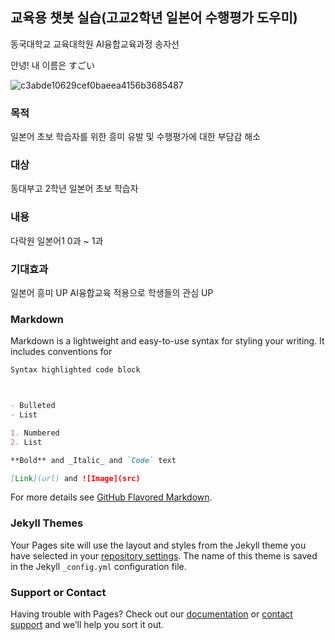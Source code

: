 ## 교육용 챗봇 실습(고교2학년 일본어 수행평가 도우미)
동국대학교 교육대학원 AI융합교육과정 송자선

안녕! 내 이름은 すごい

![c3abde10629cef0baeea4156b3685487](https://user-images.githubusercontent.com/81289227/121119955-95733f00-c857-11eb-8e1b-b0d4bbbbe096.jpg)

### 목적
일본어 초보 학습자를 위한 흥미 유발 및 수행평가에 대한 부담감 해소
### 대상
동대부고 2학년 일본어 초보 학습자
### 내용
다락원 일본어1 0과 ~ 1과 
### 기대효과
일본어 흥미 UP
AI융합교육 적용으로 학생들의 관심 UP

### Markdown

Markdown is a lightweight and easy-to-use syntax for styling your writing. It includes conventions for

```markdown
Syntax highlighted code block



- Bulleted
- List

1. Numbered
2. List

**Bold** and _Italic_ and `Code` text

[Link](url) and ![Image](src)
```

For more details see [GitHub Flavored Markdown](https://guides.github.com/features/mastering-markdown/).

### Jekyll Themes

Your Pages site will use the layout and styles from the Jekyll theme you have selected in your [repository settings](https://github.com/jasun2021/sugoi/settings/pages). The name of this theme is saved in the Jekyll `_config.yml` configuration file.

### Support or Contact

Having trouble with Pages? Check out our [documentation](https://docs.github.com/categories/github-pages-basics/) or [contact support](https://support.github.com/contact) and we’ll help you sort it out.
